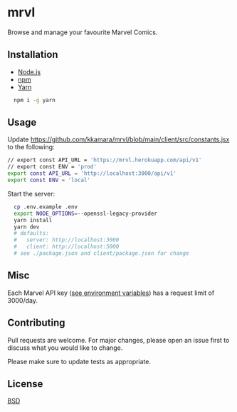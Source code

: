 # mrvl
Browse and manage your favourite Marvel Comics.

## Installation

* [Node.js](https://nodejs.org/en/) 
* [npm](https://www.npmjs.com/get-npm) 
* [Yarn](https://www.yarnpkg.com)

```bash
  npm i -g yarn
```


## Usage

Update https://github.com/kkamara/mrvl/blob/main/client/src/constants.jsx to the following:

```bash
// export const API_URL = 'https://mrvl.herokuapp.com/api/v1'
// export const ENV = 'prod'
export const API_URL = 'http://localhost:3000/api/v1'
export const ENV = 'local'
```

Start the server:
```bash
  cp .env.example .env
  export NODE_OPTIONS=--openssl-legacy-provider
  yarn install
  yarn dev
  # defaults:
  #   server: http://localhost:3000
  #   client: http://localhost:5000
  # see ./package.json and client/package.json for change
```

## Misc

Each Marvel API key ([see environment variables](https://raw.githubusercontent.com/kkamara/mrvl/main/.env.example)) has a request limit of 3000/day.

## Contributing
Pull requests are welcome. For major changes, please open an issue first to discuss what you would like to change.

Please make sure to update tests as appropriate.

## License
[BSD](https://opensource.org/licenses/BSD-3-Clause)
